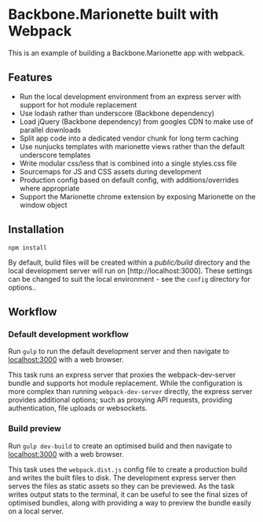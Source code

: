 # Backbone.Marionette built with Webpack

This is an example of building a Backbone.Marionette app with webpack.

## Features

- Run the local development environment from an express server with support for hot module replacement
- Use lodash rather than underscore (Backbone dependency)
- Load jQuery (Backbone dependency) from googles CDN to make use of parallel downloads
- Split app code into a dedicated vendor chunk for long term caching
- Use nunjucks templates with marionette views rather than the default underscore templates
- Write modular css/less that is combined into a single styles.css file
- Sourcemaps for JS and CSS assets during development
- Production config based on default config, with additions/overrides where appropriate
- Support the Marionette chrome extension by exposing Marionette on the window object


## Installation

`npm install`

By default, build files will be created within a *public/build* directory and the local development server will run on
 [http://localhost:3000].
 These settings can be changed to suit the local environment - see the `config` directory for options..

## Workflow

### Default development workflow

Run `gulp` to run the default development server and then navigate to [localhost:3000](http://localhost:3000) with a web
 browser.

This task runs an express server that proxies the webpack-dev-server bundle and supports hot module replacement.
While the configuration is more complex than running `webpack-dev-server` directly, the express server provides
 additional options; such as proxying API requests, providing authentication, file uploads or websockets.


### Build preview

Run `gulp dev-build` to create an optimised build and then navigate to [localhost:3000](http://localhost:3000) with a
 web browser.

This task uses the `webpack.dist.js` config file to create a production build and writes the built files to disk.
 The development express server then serves the files as static assets so they can be previewed.
As the task writes output stats to the terminal, it can be useful to see the final sizes of optimised bundles, along
 with providing a way to preview the bundle easily on a local server.

